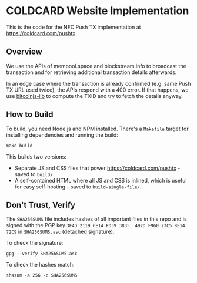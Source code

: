 # COLDCARD Website Implementation

This is the code for the NFC Push TX implementation at <https://coldcard.com/pushtx>.

## Overview

We use the APIs of mempool.space and blockstream.info to broadcast the transaction
and for retrieving additional transaction details afterwards.

In an edge case where the transaction is already confirmed (e.g. same Push TX URL
used twice), the APIs respond with a 400 error. If that happens, we use
[bitcoinjs-lib](https://github.com/bitcoinjs/bitcoinjs-lib) to compute the TXID
and try to fetch the details anyway.

## How to Build

To build, you need Node.js and NPM installed. There's a `Makefile` target for
installing dependencies and running the build:

```
make build
```

This builds two versions:

- Separate JS and CSS files that power <https://coldcard.com/pushtx> - saved to `build/`
- A self-contained HTML where all JS and CSS is inlined, which is useful for easy
  self-hosting - saved to `build-single-file/`.

## Don't Trust, Verify

The `SHA256SUMS` file includes hashes of all important files in this repo and is
signed with the PGP key `3F4D 2119 6E14 FD39 3835  492D F960 23C5 8E14 72C9` in
`SHA256SUMS.asc` (detached signature).

To check the signature:

```
gpg --verify SHA256SUMS.asc
```

To check the hashes match:

```
shasum -a 256 -c SHA256SUMS
```

